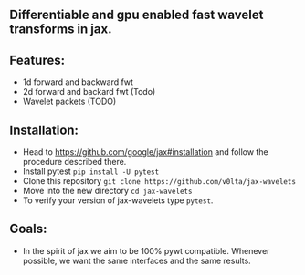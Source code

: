 ## Differentiable and gpu enabled fast wavelet transforms in jax. 

## Features:
- 1d forward and backward fwt
- 2d forward and backard fwt (Todo)
- Wavelet packets (TODO)

## Installation:
- Head to https://github.com/google/jax#installation and follow the procedure described there.
- Install pytest `pip install -U pytest`
- Clone this repository `git clone https://github.com/v0lta/jax-wavelets`
- Move into the new directory `cd jax-wavelets`
- To verify your version of jax-wavelets type `pytest`.

## Goals:
- In the spirit of jax we aim to be 100% pywt compatible. Whenever possible, we want the same interfaces and the same results.
